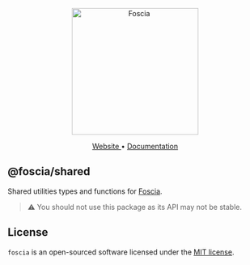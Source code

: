 <p align="center">
  <a href="https://foscia.dev">
    <img width="250" src="https://foscia.dev/img/logo.svg" alt="Foscia">
  </a>
</p>

<p align="center">
<a href="https://foscia.dev">
  Website
</a>
•
<a href="https://foscia.dev/docs/getting-started">
  Documentation
</a>
</p>

## @foscia/shared

Shared utilities types and functions for [Foscia](https://foscia.dev).

> :warning: You should not use this package as its API may not be stable.

## License

`foscia` is an open-sourced software licensed under the
[MIT license](LICENSE).
